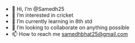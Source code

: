 - 👋 Hi, I’m @Samedh25
- 👀 I’m interested in cricket
- 🌱 I’m currently learning in 8th std
- 💞️ I’m looking to collaborate on anything possible
- 📫 How to reach me samedhbhat25@gmail.com

<!---
Samedh25/Samedh25 is a ✨ special ✨ repository because its `README.md` (this file) appears on your GitHub profile.
You can click the Preview link to take a look at your changes.
--->
